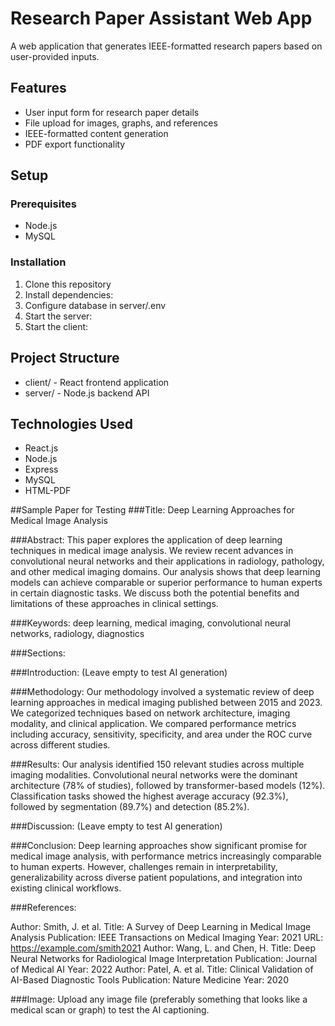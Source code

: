 # Research Paper Assistant Web App

A web application that generates IEEE-formatted research papers based on user-provided inputs.

## Features

- User input form for research paper details
- File upload for images, graphs, and references
- IEEE-formatted content generation
- PDF export functionality

## Setup

### Prerequisites
- Node.js
- MySQL

### Installation
1. Clone this repository
2. Install dependencies:
3. Configure database in server/.env
4. Start the server:
5. Start the client:
## Project Structure
- client/ - React frontend application
- server/ - Node.js backend API

## Technologies Used
- React.js
- Node.js
- Express
- MySQL
- HTML-PDF

##Sample Paper for Testing
###Title:
Deep Learning Approaches for Medical Image Analysis

###Abstract:
This paper explores the application of deep learning techniques in medical image analysis. We review recent advances in convolutional neural networks and their applications in radiology, pathology, and other medical imaging domains. Our analysis shows that deep learning models can achieve comparable or superior performance to human experts in certain diagnostic tasks. We discuss both the potential benefits and limitations of these approaches in clinical settings.

###Keywords:
deep learning, medical imaging, convolutional neural networks, radiology, diagnostics

###Sections:

###Introduction:
(Leave empty to test AI generation)

###Methodology:
Our methodology involved a systematic review of deep learning approaches in medical imaging published between 2015 and 2023. We categorized techniques based on network architecture, imaging modality, and clinical application. We compared performance metrics including accuracy, sensitivity, specificity, and area under the ROC curve across different studies.

###Results:
Our analysis identified 150 relevant studies across multiple imaging modalities. Convolutional neural networks were the dominant architecture (78% of studies), followed by transformer-based models (12%). Classification tasks showed the highest average accuracy (92.3%), followed by segmentation (89.7%) and detection (85.2%).

###Discussion:
(Leave empty to test AI generation)

###Conclusion:
Deep learning approaches show significant promise for medical image analysis, with performance metrics increasingly comparable to human experts. However, challenges remain in interpretability, generalizability across diverse patient populations, and integration into existing clinical workflows.

###References:

Author: Smith, J. et al.
Title: A Survey of Deep Learning in Medical Image Analysis
Publication: IEEE Transactions on Medical Imaging
Year: 2021
URL: https://example.com/smith2021
Author: Wang, L. and Chen, H.
Title: Deep Neural Networks for Radiological Image Interpretation
Publication: Journal of Medical AI
Year: 2022
Author: Patel, A. et al.
Title: Clinical Validation of AI-Based Diagnostic Tools
Publication: Nature Medicine
Year: 2020

###Image:
Upload any image file (preferably something that looks like a medical scan or graph) to test the AI captioning.